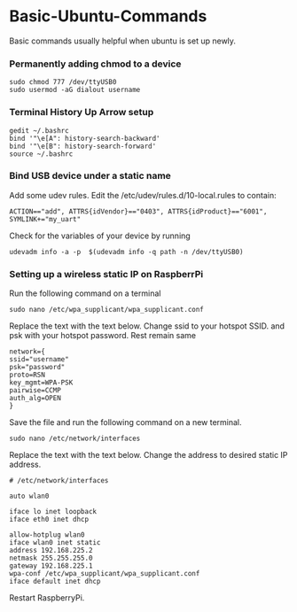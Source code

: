 # Basic-Ubuntu-Commands
Basic commands usually helpful when ubuntu is set up newly.

### Permanently adding chmod to a device
```
sudo chmod 777 /dev/ttyUSB0
sudo usermod -aG dialout username
```
### Terminal History Up Arrow setup
```
gedit ~/.bashrc
bind '"\e[A": history-search-backward'
bind '"\e[B": history-search-forward'
source ~/.bashrc
```
### Bind USB device under a static name

Add some udev rules. 
Edit the /etc/udev/rules.d/10-local.rules to contain:
```
ACTION=="add", ATTRS{idVendor}=="0403", ATTRS{idProduct}=="6001", SYMLINK+="my_uart"
```
Check for the variables of your device by running
```
udevadm info -a -p  $(udevadm info -q path -n /dev/ttyUSB0)
```

### Setting up a wireless static IP on RaspberrPi
Run the following command on a terminal
```
sudo nano /etc/wpa_supplicant/wpa_supplicant.conf
```
Replace the text with the text below. Change ssid to your hotspot SSID. and psk with your hotspot password. Rest remain same
```
network={
ssid="username"
psk="password"
proto=RSN
key_mgmt=WPA-PSK
pairwise=CCMP
auth_alg=OPEN
}
```
Save the file and run the following command on a new terminal.
```
sudo nano /etc/network/interfaces
```
Replace the text with the text below. Change the address to desired static IP address.
```
# /etc/network/interfaces

auto wlan0

iface lo inet loopback
iface eth0 inet dhcp

allow-hotplug wlan0
iface wlan0 inet static
address 192.168.225.2
netmask 255.255.255.0
gateway 192.168.225.1
wpa-conf /etc/wpa_supplicant/wpa_supplicant.conf
iface default inet dhcp
```
Restart RaspberryPi.
